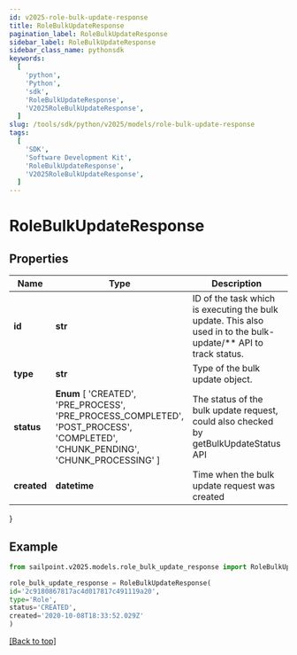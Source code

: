 ```yaml
---
id: v2025-role-bulk-update-response
title: RoleBulkUpdateResponse
pagination_label: RoleBulkUpdateResponse
sidebar_label: RoleBulkUpdateResponse
sidebar_class_name: pythonsdk
keywords:
  [
    'python',
    'Python',
    'sdk',
    'RoleBulkUpdateResponse',
    'V2025RoleBulkUpdateResponse',
  ]
slug: /tools/sdk/python/v2025/models/role-bulk-update-response
tags:
  [
    'SDK',
    'Software Development Kit',
    'RoleBulkUpdateResponse',
    'V2025RoleBulkUpdateResponse',
  ]
---
```


# RoleBulkUpdateResponse

## Properties

| Name | Type | Description | Notes |
| --- | --- | --- | --- |
| **id** | **str** | ID of the task which is executing the bulk update. This also used in to the bulk-update/\*\* API to track status. | [optional] |
| **type** | **str** | Type of the bulk update object. | [optional] |
| **status** | **Enum** [ 'CREATED', 'PRE_PROCESS', 'PRE_PROCESS_COMPLETED', 'POST_PROCESS', 'COMPLETED', 'CHUNK_PENDING', 'CHUNK_PROCESSING' ] | The status of the bulk update request, could also checked by getBulkUpdateStatus API | [optional] |
| **created** | **datetime** | Time when the bulk update request was created | [optional] |

}

## Example

```python
from sailpoint.v2025.models.role_bulk_update_response import RoleBulkUpdateResponse

role_bulk_update_response = RoleBulkUpdateResponse(
id='2c9180867817ac4d017817c491119a20',
type='Role',
status='CREATED',
created='2020-10-08T18:33:52.029Z'
)

```

[[Back to top]](#)
